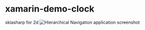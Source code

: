 # xamarin-demo-clock
skiasharp for 2d
![Hierarchical Navigation application screenshot](Screenshots/clock.gif "Clock screenshot")
